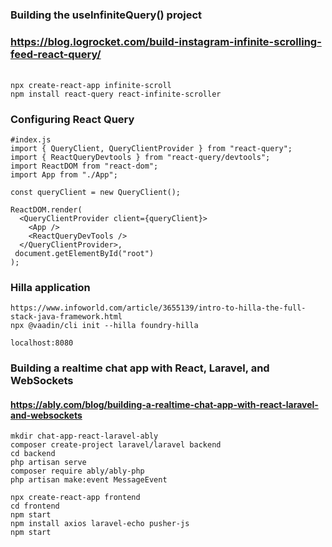 ######
#
###   Building the useInfiniteQuery() project
###   https://blog.logrocket.com/build-instagram-infinite-scrolling-feed-react-query/
######
```
npx create-react-app infinite-scroll
npm install react-query react-infinite-scroller
```

### Configuring React Query

```
#index.js
import { QueryClient, QueryClientProvider } from "react-query";
import { ReactQueryDevtools } from "react-query/devtools";
import ReactDOM from "react-dom";
import App from "./App";

const queryClient = new QueryClient();

ReactDOM.render(
  <QueryClientProvider client={queryClient}>
    <App />
    <ReactQueryDevTools />
  </QueryClientProvider>,
 document.getElementById("root")
);
```


### Hilla application
```
https://www.infoworld.com/article/3655139/intro-to-hilla-the-full-stack-java-framework.html
npx @vaadin/cli init --hilla foundry-hilla

localhost:8080
```

### Building a realtime chat app with React, Laravel, and WebSockets
#### https://ably.com/blog/building-a-realtime-chat-app-with-react-laravel-and-websockets

```
mkdir chat-app-react-laravel-ably
composer create-project laravel/laravel backend
cd backend
php artisan serve
composer require ably/ably-php
php artisan make:event MessageEvent

npx create-react-app frontend
cd frontend
npm start
npm install axios laravel-echo pusher-js
npm start
```
